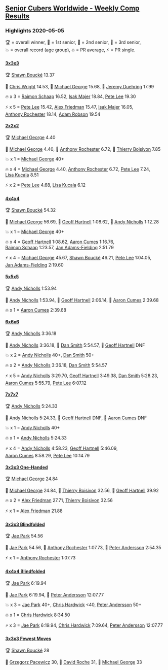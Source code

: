 <style>table {white-space: nowrap;}</style>
<link rel="stylesheet" type="text/css" href="/scw-comp/css/flags.css" />

## [Senior Cubers Worldwide - Weekly Comp Results](/scw-comp/results/)
### Highlights 2020-05-05

<span style="white-space: nowrap;">🏆 = overall winner</span>, <span style="white-space: nowrap;">🥇 = 1st senior</span>, <span style="white-space: nowrap;">🥈 = 2nd senior</span>, <span style="white-space: nowrap;">🥉 = 3rd senior</span>, <span style="white-space: nowrap;">💥 = overall record (age group)</span>, <span style="white-space: nowrap;">🔥 = PR average</span>, <span style="white-space: nowrap;">⚡ = PR single</span>.

#### [3x3x3](333.md)

<span style="white-space: nowrap;">🏆 [Shawn Boucké](../../persons/shawn_boucke/333.md) 13.37</span>

<span style="white-space: nowrap;">🥇 [Chris Wright](../../persons/chris_wright/333.md) 14.53</span>, <span style="white-space: nowrap;">🥈 [Michael George](../../persons/michael_george/333.md) 15.68</span>, <span style="white-space: nowrap;">🥉 [Jeremy Duehring](../../persons/jeremy_duehring/333.md) 17.99</span>

🔥 x 3 = <span style="white-space: nowrap;">[Raimon Schaap](../../persons/raimon_schaap/333.md) 16.52</span>, <span style="white-space: nowrap;">[Isak Majer](../../persons/isak_majer/333.md) 18.84</span>, <span style="white-space: nowrap;">[Pete Lee](../../persons/pete_lee/333.md) 19.30</span>

⚡ x 5 = <span style="white-space: nowrap;">[Pete Lee](../../persons/pete_lee/333.md) 15.42</span>, <span style="white-space: nowrap;">[Alex Friedman](../../persons/alex_friedman/333.md) 15.47</span>, <span style="white-space: nowrap;">[Isak Majer](../../persons/isak_majer/333.md) 16.05</span>, <span style="white-space: nowrap;">[Anthony Rochester](../../persons/anthony_rochester/333.md) 18.14</span>, <span style="white-space: nowrap;">[Adam Robson](../../persons/adam_robson/333.md) 19.54</span>

#### [2x2x2](222.md)

<span style="white-space: nowrap;">🏆 [Michael George](../../persons/michael_george/222.md) 4.40</span>

<span style="white-space: nowrap;">🥇 [Michael George](../../persons/michael_george/222.md) 4.40</span>, <span style="white-space: nowrap;">🥈 [Anthony Rochester](../../persons/anthony_rochester/222.md) 6.72</span>, <span style="white-space: nowrap;">🥉 [Thierry Boisivon](../../persons/thierry_boisivon/222.md) 7.85</span>

💥 x 1 = <span style="white-space: nowrap;">[Michael George](../../persons/michael_george/222.md) 40+</span>

🔥 x 4 = <span style="white-space: nowrap;">[Michael George](../../persons/michael_george/222.md) 4.40</span>, <span style="white-space: nowrap;">[Anthony Rochester](../../persons/anthony_rochester/222.md) 6.72</span>, <span style="white-space: nowrap;">[Pete Lee](../../persons/pete_lee/222.md) 7.24</span>, <span style="white-space: nowrap;">[Lisa Kucala](../../persons/lisa_kucala/222.md) 8.51</span>

⚡ x 2 = <span style="white-space: nowrap;">[Pete Lee](../../persons/pete_lee/222.md) 4.68</span>, <span style="white-space: nowrap;">[Lisa Kucala](../../persons/lisa_kucala/222.md) 6.12</span>

#### [4x4x4](444.md)

<span style="white-space: nowrap;">🏆 [Shawn Boucké](../../persons/shawn_boucke/444.md) 54.32</span>

<span style="white-space: nowrap;">🥇 [Michael George](../../persons/michael_george/444.md) 56.69</span>, <span style="white-space: nowrap;">🥈 [Geoff Hartnell](../../persons/geoff_hartnell/444.md) 1:08.62</span>, <span style="white-space: nowrap;">🥉 [Andy Nicholls](../../persons/andy_nicholls/444.md) 1:12.28</span>

💥 x 1 = <span style="white-space: nowrap;">[Michael George](../../persons/michael_george/444.md) 40+</span>

🔥 x 4 = <span style="white-space: nowrap;">[Geoff Hartnell](../../persons/geoff_hartnell/444.md) 1:08.62</span>, <span style="white-space: nowrap;">[Aaron Cumes](../../persons/aaron_cumes/444.md) 1:16.76</span>, <span style="white-space: nowrap;">[Raimon Schaap](../../persons/raimon_schaap/444.md) 1:23.57</span>, <span style="white-space: nowrap;">[Jan Adams-Fielding](../../persons/jan_adams_fielding/444.md) 2:51.79</span>

⚡ x 4 = <span style="white-space: nowrap;">[Michael George](../../persons/michael_george/444.md) 45.67</span>, <span style="white-space: nowrap;">[Shawn Boucké](../../persons/shawn_boucke/444.md) 46.21</span>, <span style="white-space: nowrap;">[Pete Lee](../../persons/pete_lee/444.md) 1:04.05</span>, <span style="white-space: nowrap;">[Jan Adams-Fielding](../../persons/jan_adams_fielding/444.md) 2:19.60</span>

#### [5x5x5](555.md)

<span style="white-space: nowrap;">🏆 [Andy Nicholls](../../persons/andy_nicholls/555.md) 1:53.94</span>

<span style="white-space: nowrap;">🥇 [Andy Nicholls](../../persons/andy_nicholls/555.md) 1:53.94</span>, <span style="white-space: nowrap;">🥈 [Geoff Hartnell](../../persons/geoff_hartnell/555.md) 2:06.14</span>, <span style="white-space: nowrap;">🥉 [Aaron Cumes](../../persons/aaron_cumes/555.md) 2:39.68</span>

🔥 x 1 = <span style="white-space: nowrap;">[Aaron Cumes](../../persons/aaron_cumes/555.md) 2:39.68</span>

#### [6x6x6](666.md)

<span style="white-space: nowrap;">🏆 [Andy Nicholls](../../persons/andy_nicholls/666.md) 3:36.18</span>

<span style="white-space: nowrap;">🥇 [Andy Nicholls](../../persons/andy_nicholls/666.md) 3:36.18</span>, <span style="white-space: nowrap;">🥈 [Dan Smith](../../persons/dan_smith/666.md) 5:54.57</span>, <span style="white-space: nowrap;">🥉 [Geoff Hartnell](../../persons/geoff_hartnell/666.md) DNF</span>

💥 x 2 = <span style="white-space: nowrap;">[Andy Nicholls](../../persons/andy_nicholls/666.md) 40+</span>, <span style="white-space: nowrap;">[Dan Smith](../../persons/dan_smith/666.md) 50+</span>

🔥 x 2 = <span style="white-space: nowrap;">[Andy Nicholls](../../persons/andy_nicholls/666.md) 3:36.18</span>, <span style="white-space: nowrap;">[Dan Smith](../../persons/dan_smith/666.md) 5:54.57</span>

⚡ x 5 = <span style="white-space: nowrap;">[Andy Nicholls](../../persons/andy_nicholls/666.md) 3:29.70</span>, <span style="white-space: nowrap;">[Geoff Hartnell](../../persons/geoff_hartnell/666.md) 3:49.38</span>, <span style="white-space: nowrap;">[Dan Smith](../../persons/dan_smith/666.md) 5:28.23</span>, <span style="white-space: nowrap;">[Aaron Cumes](../../persons/aaron_cumes/666.md) 5:55.79</span>, <span style="white-space: nowrap;">[Pete Lee](../../persons/pete_lee/666.md) 6:07.12</span>

#### [7x7x7](777.md)

<span style="white-space: nowrap;">🏆 [Andy Nicholls](../../persons/andy_nicholls/777.md) 5:24.33</span>

<span style="white-space: nowrap;">🥇 [Andy Nicholls](../../persons/andy_nicholls/777.md) 5:24.33</span>, <span style="white-space: nowrap;">🥈 [Geoff Hartnell](../../persons/geoff_hartnell/777.md) DNF</span>, <span style="white-space: nowrap;">🥉 [Aaron Cumes](../../persons/aaron_cumes/777.md) DNF</span>

💥 x 1 = <span style="white-space: nowrap;">[Andy Nicholls](../../persons/andy_nicholls/777.md) 40+</span>

🔥 x 1 = <span style="white-space: nowrap;">[Andy Nicholls](../../persons/andy_nicholls/777.md) 5:24.33</span>

⚡ x 4 = <span style="white-space: nowrap;">[Andy Nicholls](../../persons/andy_nicholls/777.md) 4:58.23</span>, <span style="white-space: nowrap;">[Geoff Hartnell](../../persons/geoff_hartnell/777.md) 5:46.09</span>, <span style="white-space: nowrap;">[Aaron Cumes](../../persons/aaron_cumes/777.md) 8:58.29</span>, <span style="white-space: nowrap;">[Pete Lee](../../persons/pete_lee/777.md) 10:14.79</span>

#### [3x3x3 One-Handed](333oh.md)

<span style="white-space: nowrap;">🏆 [Michael George](../../persons/michael_george/333oh.md) 24.84</span>

<span style="white-space: nowrap;">🥇 [Michael George](../../persons/michael_george/333oh.md) 24.84</span>, <span style="white-space: nowrap;">🥈 [Thierry Boisivon](../../persons/thierry_boisivon/333oh.md) 32.56</span>, <span style="white-space: nowrap;">🥉 [Geoff Hartnell](../../persons/geoff_hartnell/333oh.md) 39.92</span>

🔥 x 2 = <span style="white-space: nowrap;">[Alex Friedman](../../persons/alex_friedman/333oh.md) 27.71</span>, <span style="white-space: nowrap;">[Thierry Boisivon](../../persons/thierry_boisivon/333oh.md) 32.56</span>

⚡ x 1 = <span style="white-space: nowrap;">[Alex Friedman](../../persons/alex_friedman/333oh.md) 21.88</span>

#### [3x3x3 Blindfolded](333bf.md)

<span style="white-space: nowrap;">🏆 [Jae Park](../../persons/jae_park/333bf.md) 54.56</span>

<span style="white-space: nowrap;">🥇 [Jae Park](../../persons/jae_park/333bf.md) 54.56</span>, <span style="white-space: nowrap;">🥈 [Anthony Rochester](../../persons/anthony_rochester/333bf.md) 1:07.73</span>, <span style="white-space: nowrap;">🥉 [Peter Andersson](../../persons/peter_andersson/333bf.md) 2:54.35</span>

⚡ x 1 = <span style="white-space: nowrap;">[Anthony Rochester](../../persons/anthony_rochester/333bf.md) 1:07.73</span>

#### [4x4x4 Blindfolded](444bf.md)

<span style="white-space: nowrap;">🏆 [Jae Park](../../persons/jae_park/444bf.md) 6:19.94</span>

<span style="white-space: nowrap;">🥇 [Jae Park](../../persons/jae_park/444bf.md) 6:19.94</span>, <span style="white-space: nowrap;">🥈 [Peter Andersson](../../persons/peter_andersson/444bf.md) 12:07.77</span>

💥 x 3 = <span style="white-space: nowrap;">[Jae Park](../../persons/jae_park/444bf.md) 40+</span>, <span style="white-space: nowrap;">[Chris Hardwick](../../persons/chris_hardwick/444bf.md) <40</span>, <span style="white-space: nowrap;">[Peter Andersson](../../persons/peter_andersson/444bf.md) 50+</span>

🔥 x 1 = <span style="white-space: nowrap;">[Chris Hardwick](../../persons/chris_hardwick/444bf.md) 8:34.50</span>

⚡ x 3 = <span style="white-space: nowrap;">[Jae Park](../../persons/jae_park/444bf.md) 6:19.94</span>, <span style="white-space: nowrap;">[Chris Hardwick](../../persons/chris_hardwick/444bf.md) 7:09.64</span>, <span style="white-space: nowrap;">[Peter Andersson](../../persons/peter_andersson/444bf.md) 12:07.77</span>

#### [3x3x3 Fewest Moves](333fm.md)

<span style="white-space: nowrap;">🏆 [Shawn Boucké](../../persons/shawn_boucke/333fm.md) 28</span>

<span style="white-space: nowrap;">🥇 [Grzegorz Pacewicz](../../persons/grzegorz_pacewicz/333fm.md) 30</span>, <span style="white-space: nowrap;">🥈 [David Roche](../../persons/david_roche/333fm.md) 31</span>, <span style="white-space: nowrap;">🥉 [Michael George](../../persons/michael_george/333fm.md) 33</span>


<!-- Global site tag (gtag.js) - Google Analytics -->
<script async src="https://www.googletagmanager.com/gtag/js?id=UA-86348435-3"></script>
<script>window.dataLayer = window.dataLayer || []; function gtag() {dataLayer.push(arguments);} gtag('js', new Date()); gtag('config', 'UA-86348435-3');</script>
